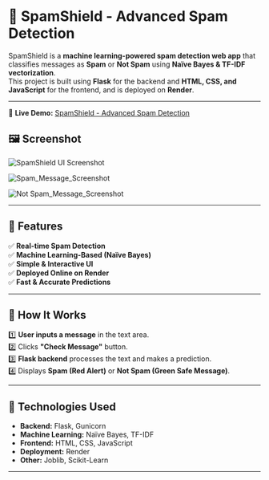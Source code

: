 # 📌 SpamShield - Advanced Spam Detection  

SpamShield is a **machine learning-powered spam detection web app** that classifies messages as **Spam** or **Not Spam** using **Naïve Bayes & TF-IDF vectorization**.  
This project is built using **Flask** for the backend and **HTML, CSS, and JavaScript** for the frontend, and is deployed on **Render**.

---

🚀 **Live Demo:** [SpamShield - Advanced Spam Detection](https://spamshield-advanced-spam-detection.onrender.com/) 

## 🖼️ Screenshot  
![SpamShield UI Screenshot](![HomePage](https://github.com/user-attachments/assets/916c5e76-9b5a-4a7e-a7a1-3e335dfb1343)
)  

![Spam_Message_Screenshot](![SpamPage](https://github.com/user-attachments/assets/89eb659d-359d-48f6-be7b-81340ea43e3c)
) 

![Not Spam_Message_Screenshot](![NotSpamPage](https://github.com/user-attachments/assets/a5f6ba26-9ca8-4a29-926a-4ff1943ff8b7)
)  


---

## 📌 Features  
✅ **Real-time Spam Detection**  
✅ **Machine Learning-Based (Naïve Bayes)**  
✅ **Simple & Interactive UI**  
✅ **Deployed Online on Render**  
✅ **Fast & Accurate Predictions**  

---

## 📌 How It Works  
1️⃣ **User inputs a message** in the text area.  
2️⃣ Clicks **"Check Message"** button.  
3️⃣ **Flask backend** processes the text and makes a prediction.  
4️⃣ Displays **Spam (Red Alert)** or **Not Spam (Green Safe Message)**.  

---

## 📌 Technologies Used  
- **Backend:** Flask, Gunicorn  
- **Machine Learning:** Naïve Bayes, TF-IDF  
- **Frontend:** HTML, CSS, JavaScript  
- **Deployment:** Render  
- **Other:** Joblib, Scikit-Learn  

---
